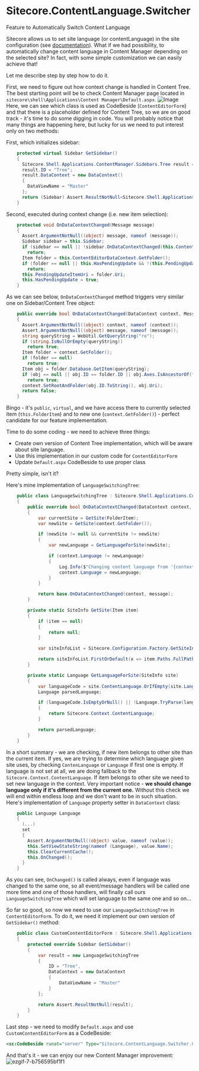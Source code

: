 # Sitecore.ContentLanguage.Switcher
Feature to Automatically Switch Content Language

Sitecore allows us to set site language (or contentLanguage) in the site configuration (see [documentation](https://doc.sitecore.com/SdnArchive/Articles/Administration/Configuring%20Multiple%20Sites/Adding%20New%20Site/site%20Attribute%20Properties.html)). What if we had possibility, to automatically change content language in Content Manager depending on the selected site? In fact, with some simple customization we can easily achieve that!

Let me describe step by step how to do it.

First, we need to figure out how context change is handled in Content Tree. The best starting point will be to check Content Manager page located in `sitecore\shell\Applications\Content Manager\Default.aspx`.
![Image](https://user-images.githubusercontent.com/1537372/71258682-17f00200-2337-11ea-8e88-be25741a9ddf.png)
Here, we can see which class is used as CodeBeside (`ContentEditorForm`) and that there is a placeholder defined for Content Tree, so we are on good track - it's time to do some digging in code. You will probably notice that many things are happening here, but lucky for us we need to put interest only on two methods:

First, which initializes sidebar:
```csharp
    protected virtual Sidebar GetSidebar()
    {
      Sitecore.Shell.Applications.ContentManager.Sidebars.Tree result = new Sitecore.Shell.Applications.ContentManager.Sidebars.Tree();
      result.ID = "Tree";
      result.DataContext = new DataContext()
      {
        DataViewName = "Master"
      };
      return (Sidebar) Assert.ResultNotNull<Sitecore.Shell.Applications.ContentManager.Sidebars.Tree>(result);
    }
```

Second, executed during context change (i.e. new item selection):
```csharp
    protected void OnDataContextChanged(Message message)
    {
      Assert.ArgumentNotNull((object) message, nameof (message));
      Sidebar sidebar = this.Sidebar;
      if (sidebar == null || !sidebar.OnDataContextChanged(this.ContentEditorDataContext, message))
        return;
      Item folder = this.ContentEditorDataContext.GetFolder();
      if (folder == null || this.HasPendingUpdate && !(this.PendingUpdateItemUri == (ItemUri) null) && !(this.PendingUpdateItemUri.ItemID == folder.ID))
        return;
      this.PendingUpdateItemUri = folder.Uri;
      this.HasPendingUpdate = true;
    }
```

As we can see below, `OnDataContextChanged` method triggers very similar one on Sidebar/Content Tree object:
```csharp
    public override bool OnDataContextChanged(DataContext context, Message message)
    {
      Assert.ArgumentNotNull((object) context, nameof (context));
      Assert.ArgumentNotNull((object) message, nameof (message));
      string queryString = WebUtil.GetQueryString("ro");
      if (string.IsNullOrEmpty(queryString))
        return true;
      Item folder = context.GetFolder();
      if (folder == null)
        return true;
      Item obj = folder.Database.GetItem(queryString);
      if (obj == null || obj.ID == folder.ID || obj.Axes.IsAncestorOf(folder))
        return true;
      context.SetRootAndFolder(obj.ID.ToString(), obj.Uri);
      return false;
    }
```

Bingo - it's `public`, `virtual`, and we have access there to currently selected item (`this.FolderItem`) and to new one (`context.GetFolder()`) - perfect candidate for our feature implementation.

Time to do some coding - we need to achieve three things:
- Create own version of Content Tree implementation, which will be aware about site language.
- Use this implementation in our custom code for `ContentEditorForm`
- Update `Default.aspx` CodeBeside to use proper class

Pretty simple, isn't it?

Here's mine implementation of `LanguageSwitchingTree`:
```csharp
    public class LanguageSwitchingTree : Sitecore.Shell.Applications.ContentManager.Sidebars.Tree
    {
        public override bool OnDataContextChanged(DataContext context, Message message)
        {
            var currentSite = GetSite(FolderItem);
            var newSite = GetSite(context.GetFolder());

            if (newSite != null && currentSite != newSite)
            {
                var newLanguage = GetLanguageForSite(newSite);

                if (context.Language != newLanguage)
                {
                    Log.Info($"Changing content language from '{context.Language.Name}' to '{newLanguage.Name}.'", this);
                    context.Language = newLanguage;
                }
            }

            return base.OnDataContextChanged(context, message);
        }

        private static SiteInfo GetSite(Item item)
        {
            if (item == null)
            {
                return null;
            }

            var siteInfoList = Sitecore.Configuration.Factory.GetSiteInfoList().OrderByDescending(x => x.RootPath.Length);

            return siteInfoList.FirstOrDefault(x => item.Paths.FullPath.StartsWith(x.RootPath));
        }

        private static Language GetLanguageForSite(SiteInfo site)
        {
            var languageCode = site.ContentLanguage.OrIfEmpty(site.Language);
            Language parsedLanguage;

            if (languageCode.IsEmptyOrNull() || !Language.TryParse(languageCode, out parsedLanguage))
            {
                return Sitecore.Context.ContentLanguage;
            }

            return parsedLanguage;
        }
    }
```

In a short summary - we are checking, if new item belongs to other site than the current item. If yes, we are trying to determine which language given site uses, by checking `ContenLanguage` or `Language` if first one is empty. If language is not set at all, we are doing fallback to the `Sitecore.Context.ContentLanguage`. If item belongs to other site we need to set new language in the context. Very important notice - **we should change language only if it's different from the current one.** Without this check we will end within endless loop and we don't want to be in such situation. Here's implementation of `Language` property setter in `DataContext` class:
```csharp
    public Language Language
    {
      (...)
      set
      {
        Assert.ArgumentNotNull((object) value, nameof (value));
        this.SetViewStateString(nameof (Language), value.Name);
        this.ClearCurrentCache();
        this.OnChanged();
      }
    }
```
As you can see, `OnChanged()` is called always, even if language was changed to the same one, so all event/message handlers will be called one more time and one of those handlers, will finally call ours `LanguageSwitchingTree` which will set language to the same one and so on...

So far so good, so now we need to use our `LanguageSwitchingTree` in `ContentEditorForm`. To do it, we need it implement our own version of `GetSidebar()` method:
```csharp
    public class CustomContentEditorForm : Sitecore.Shell.Applications.ContentManager.ContentEditorForm
    {
        protected override Sidebar GetSidebar()
        {
            var result = new LanguageSwitchingTree
            {
                ID = "Tree",
                DataContext = new DataContext
                {
                    DataViewName = "Master"
                }
            };

            return Assert.ResultNotNull(result);
        }
    }
```

Last step - we need to modify `Default.aspx` and use `CustomContentEditorForm` as a CodeBeside:
```xml
<sc:CodeBeside runat="server" Type="Sitecore.ContentLanguage.Switcher.CustomContentEditorForm, Sitecore.ContentLanguage.Switcher" />
```

And that's it - we can enjoy our new Content Manager improvement:
![ezgif-7-b756595bf1f1](https://user-images.githubusercontent.com/1537372/71258902-8a60e200-2337-11ea-8694-480fa9b84c3f.gif)
